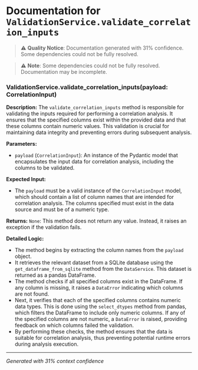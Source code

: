 # Documentation for `ValidationService.validate_correlation_inputs`

> ⚠️ **Quality Notice**: Documentation generated with 31% confidence. Some dependencies could not be fully resolved.


> ⚠️ **Note**: Some dependencies could not be fully resolved. Documentation may be incomplete.
### ValidationService.validate_correlation_inputs(payload: CorrelationInput)

**Description:**
The `validate_correlation_inputs` method is responsible for validating the inputs required for performing a correlation analysis. It ensures that the specified columns exist within the provided data and that these columns contain numeric values. This validation is crucial for maintaining data integrity and preventing errors during subsequent analysis.

**Parameters:**
- `payload` (`CorrelationInput`): An instance of the Pydantic model that encapsulates the input data for correlation analysis, including the columns to be validated.

**Expected Input:**
- The `payload` must be a valid instance of the `CorrelationInput` model, which should contain a list of column names that are intended for correlation analysis. The columns specified must exist in the data source and must be of a numeric type.

**Returns:**
`None`: This method does not return any value. Instead, it raises an exception if the validation fails.

**Detailed Logic:**
- The method begins by extracting the column names from the `payload` object.
- It retrieves the relevant dataset from a SQLite database using the `get_dataframe_from_sqlite` method from the `DataService`. This dataset is returned as a pandas DataFrame.
- The method checks if all specified columns exist in the DataFrame. If any column is missing, it raises a `DataError` indicating which columns are not found.
- Next, it verifies that each of the specified columns contains numeric data types. This is done using the `select_dtypes` method from pandas, which filters the DataFrame to include only numeric columns. If any of the specified columns are not numeric, a `DataError` is raised, providing feedback on which columns failed the validation.
- By performing these checks, the method ensures that the data is suitable for correlation analysis, thus preventing potential runtime errors during analysis execution.

---
*Generated with 31% context confidence*
